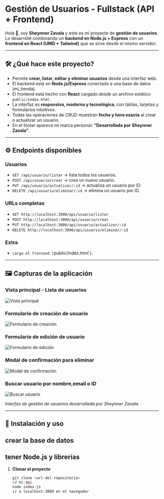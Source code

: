# Gestión de Usuarios - Fullstack (API + Frontend)

Hola 👋, soy **Sheynner Zavala** y este es mi proyecto de **gestión de usuarios**.  
Lo desarrollé combinando un **backend en Node.js + Express** con un **frontend en React (UMD + Tailwind)** que se sirve desde el mismo servidor.

---

## 🛠️ ¿Qué hace este proyecto?

- Permite **crear, listar, editar y eliminar usuarios** desde una interfaz web.
- El backend está en **Node.js/Express** conectado a una base de datos (mi_tienda).
- El frontend está hecho con **React** cargado desde un archivo estático `public/index.html`.
- La interfaz es **responsiva, moderna y tecnológica**, con tablas, tarjetas y formularios intuitivos.
- Todas las operaciones de CRUD muestran **fecha y hora exacta** al crear o actualizar un usuario.
- En el footer aparece mi marca personal: **"Desarrollada por Sheynner Zavala"**.

---


## ⚙️ Endpoints disponibles

### Usuarios
- `GET /api/usuario/listar` → lista todos los usuarios.
- `POST /api/usuario/crear` → crea un nuevo usuario.
- `PUT /api/usuario/actualizar/:id` → actualiza un usuario por ID.
- `DELETE /api/usuario/eliminar/:id` → elimina un usuario por ID.

### URLs completas
- `GET http://localhost:3000/api/usuario/listar`
- `POST http://localhost:3000/api/usuario/crear`
- `PUT http://localhost:3000/api/usuario/actualizar/:id`
- `DELETE http://localhost:3000/api/usuario/eliminar/:id`

### Extra
- `carga el frontend (`public/index.html`).

---

## 🖼️ Capturas de la aplicación

### Vista principal - Lista de usuarios
![Vista principal](https://github.com/user-attachments/assets/e1652a4d-9033-465a-87ec-0ea815a3cdd0)

### Formulario de creación de usuario
![Formulario de creación](https://github.com/user-attachments/assets/6cc19046-22ee-4101-a097-734609d32776)

### Formulario de edición de usuario
![Formulario de edición](https://github.com/user-attachments/assets/3344d016-8b7e-4e47-84c4-5b7a3af5c8c8)

### Modal de confirmación para eliminar
![Modal de confirmación](https://github.com/user-attachments/assets/04273b3f-df56-4d3c-9c68-7db1e868bb8c)

### Buscar usuario por nombre,email o ID
![Buscar usuario](https://github.com/user-attachments/assets/8f0dffee-db49-46fb-b196-77c802a9a281)

*Interfaz de gestión de usuarios desarrollada por Sheynner Zavala*

---

## 🚀 Instalación y uso
## crear la base de datos
## tener Node.js y librerías
1. **Clonar el proyecto**
   ```bash
   git clone <url-del-repositorio>
   cd mi-api
   node index.js
   ir a localhost:3000 en el navegador
   
   
   
